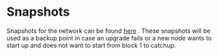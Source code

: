 # Snapshots

Snapshots for the network can be found [here](../infrastructure_providers-network/resources.mdx#snapshot-service) .
These snapshots will be used as a backup point in case an upgrade fails or a new node wants to start up and does not want to start from block 1 to catchup.
